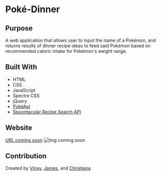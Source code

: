 # Poké-Dinner
## Purpose
A web application that allows user to input the name of a Pokémon, and returns results of dinner recipe ideas to feed said Pokémon based on recommended caloric intake for Pokémon's weight range.
## Built With
- HTML
- CSS
- JavaScript
- Spectre CSS
- jQuery
- [PokéApi](https://pokeapi.co/)
- [Spoontacular Recipe Search API](https://spoonacular.com/food-api)
## Website
[URL coming soon](...)
![Img coming soon](...) 
## Contribution
Created by [Vinay](https://github.com/vinssm), [James](https://github.com/jtdprogramming), and [Christiana](https://github.com/NicaVulcan)

